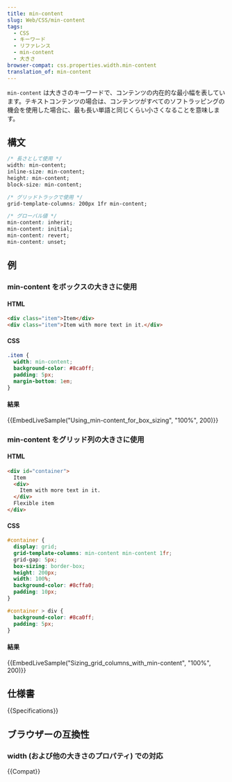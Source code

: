 ```yaml
---
title: min-content
slug: Web/CSS/min-content
tags:
  - CSS
  - キーワード
  - リファレンス
  - min-content
  - 大きさ
browser-compat: css.properties.width.min-content
translation_of: min-content
---
```

`min-content` は大きさのキーワードで、コンテンツの内在的な最小幅を表しています。テキストコンテンツの場合は、コンテンツがすべてのソフトラッピングの機会を使用した場合に、最も長い単語と同じくらい小さくなることを意味します。

## 構文

```css
/* 長さとして使用 */
width: min-content;
inline-size: min-content;
height: min-content;
block-size: min-content;

/* グリッドトラックで使用 */
grid-template-columns: 200px 1fr min-content;

/* グローバル値 */
min-content: inherit;
min-content: initial;
min-content: revert;
min-content: unset;
```

## 例

<h3 id="Using_min-content_for_box_sizing">min-content をボックスの大きさに使用</h3>

#### HTML

```html
<div class="item">Item</div>
<div class="item">Item with more text in it.</div>
```

#### CSS

```css
.item {
  width: min-content;
  background-color: #8ca0ff;
  padding: 5px;
  margin-bottom: 1em;
}
```

#### 結果

{{EmbedLiveSample("Using_min-content_for_box_sizing", "100%", 200)}}

<h3 id="Sizing_grid_columns_with_min-content">min-content をグリッド列の大きさに使用</h3>

#### HTML

```html
<div id="container">
  Item
  <div>
    Item with more text in it.
  </div>
  Flexible item
</div>
```

#### CSS

```css
#container {
  display: grid;
  grid-template-columns: min-content min-content 1fr;
  grid-gap: 5px;
  box-sizing: border-box;
  height: 200px;
  width: 100%;
  background-color: #8cffa0;
  padding: 10px;
}

#container > div {
  background-color: #8ca0ff;
  padding: 5px;
}
```

#### 結果

{{EmbedLiveSample("Sizing_grid_columns_with_min-content", "100%", 200)}}

## 仕様書

{{Specifications}}

## ブラウザーの互換性

### width (および他の大きさのプロパティ) での対応

{{Compat}}
